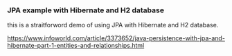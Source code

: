 ### JPA example with Hibernate and H2 database
this is a straitforword demo of using JPA with Hibernate and H2 database.

https://www.infoworld.com/article/3373652/java-persistence-with-jpa-and-hibernate-part-1-entities-and-relationships.html